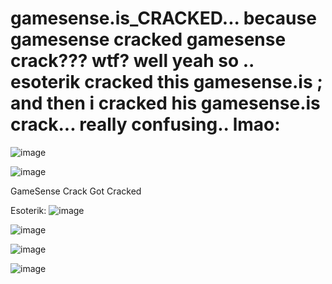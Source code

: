# gamesense.is_CRACKED... because gamesense cracked gamesense crack??? wtf? well yeah so .. esoterik cracked this gamesense.is ; and then i cracked his gamesense.is crack... really confusing.. lmao:

![image](https://user-images.githubusercontent.com/65768277/126654070-b4a4be11-8e43-4064-8c0f-338b8924ec1b.png)


![image](https://user-images.githubusercontent.com/65768277/126649875-e711bfe0-2bb7-43f6-8afa-b2f717cb7606.png)


GameSense Crack Got Cracked

Esoterik:
![image](https://user-images.githubusercontent.com/65768277/126603220-3287465c-16f6-431d-8733-0756322b92fe.png)


![image](https://user-images.githubusercontent.com/65768277/126598209-b7f126dd-fa9a-4fa0-bf58-ded856e0f516.png)


![image](https://user-images.githubusercontent.com/65768277/124381070-289c6a80-dc86-11eb-9c6b-b05e6625159f.png)

![image](https://user-images.githubusercontent.com/65768277/124381099-47026600-dc86-11eb-8cf5-56fec31efeaf.png)
